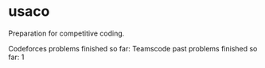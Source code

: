 # usaco
Preparation for competitive coding.

Codeforces problems finished so far:
Teamscode past problems finished so far: 1

